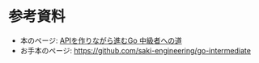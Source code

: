# 参考資料
* 本のページ: [APIを作りながら進むGo 中級者への道](https://techbookfest.org/product/jXDAEU1dR53kbZkgtDm9zx?productVariantID=dvjtgpjw8VDTXNqKaanTVi&utm_source=pocket_saves)
* お手本のページ: https://github.com/saki-engineering/go-intermediate
